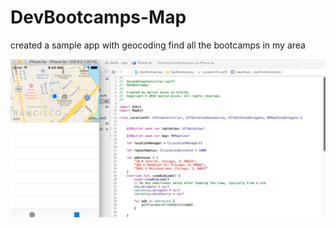 # DevBootcamps-Map
created a sample app with geocoding find all the bootcamps in my area

![Alt text](https://github.com/kilik42/DevBootcamps-Map/blob/master/Screenshot%202016-06-06%2008.24.36.png)
